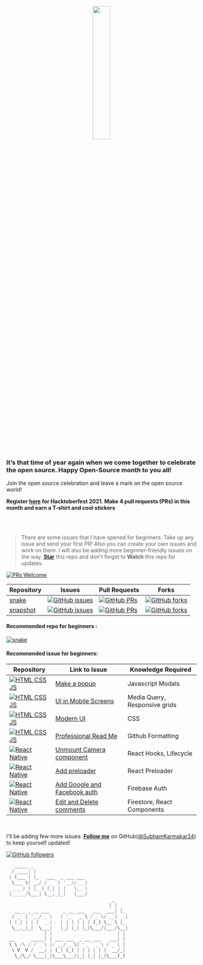 <p align="center">
    <a href="https://hacktoberfest.digitalocean.com/">
        <img src="https://hacktoberfest.digitalocean.com/_nuxt/img/logo-hacktoberfest-full.f42e3b1.svg" width="30%">
    </a>
</p>

<!-- <p align="center">
    <a href="https://github.com/SubhamKarmakar24/Hacktoberfest2021">
        <img src="https://img.shields.io/github/hacktoberfest/2020/SubhamKarmakar24/snapshot?color=orange&label=HACKTOBERFEST%202021&logo=digitalocean&style=for-the-badge" >
    </a>
</p> -->


### It’s that time of year again when we come together to celebrate the open source. Happy Open-Source month to you all!

Join the open source celebration and leave a mark on the open source world!


**Register [here](https://hacktoberfest.digitalocean.com) for Hacktoberfest 2021. Make 4 pull requests (PRs) in this month and earn a T-shirt and cool stickers**

## 

<br />

> There are some issues that I have opened for beginners. Take up any issue and send your first PR! Also you can create your own issues and work on them. I will also be adding more beginner-friendly issues on the way. [**Star**](https://github.com/SubhamKarmakar24/Hacktoberfest2021/stargazers) this repo and don't forget to **Watch** this repo for updates.


[![PRs Welcome](https://img.shields.io/badge/PRs-welcome-brightgreen.svg?style=flat&logo=git)](https://github.com/SubhamKarmakar24) 

| Repository  | Issues  | Pull Requests  | Forks |
|---|---|---|---|
| [snake](https://github.com/SubhamKarmakar24/snake/) | [![GitHub issues](https://img.shields.io/github/issues/SubhamKarmakar24/snake?color=red&logo=github&style=flat-square)](https://github.com/SubhamKarmakar24/snake/issues)  | [![GitHub PRs](https://img.shields.io/github/issues-pr/SubhamKarmakar24/snake?style=social&logo=github)](https://github.com/SubhamKarmakar24/snake/pulls)  | [![GitHub forks](https://img.shields.io/github/forks/SubhamKarmakar24/snake?style=flat-square&logo=git)](https://github.com/SubhamKarmakar24/snake/network) |
| [snapshot](https://github.com/SubhamKarmakar24/snapshot)  | [![GitHub issues](https://img.shields.io/github/issues/SubhamKarmakar24/snapshot?color=red&logo=github&style=flat-square)](https://github.com/SubhamKarmakar24/snapshot/issues) | [![GitHub PRs](https://img.shields.io/github/issues-pr/SubhamKarmakar24/snapshot?style=social&logo=github)](https://github.com/SubhamKarmakar24/snapshot/pulls)  | [![GitHub forks](https://img.shields.io/github/forks/SubhamKarmakar24/snapshot?style=flat-square&logo=git)](https://github.com/SubhamKarmakar24/snapshot/network) |


#### Recommended repo for beginners :

[![snake](https://github-readme-stats.vercel.app/api/pin/?username=SubhamKarmakar24&repo=snake&theme=radical)](https://github.com/SubhamKarmakar24/snake)


#### Recommended issue for beginners:

| Repository| Link to Issue  | Knowledge Required  |
|---|---|---|
| [![HTML CSS JS](https://img.shields.io/badge/html--css--javascript-snake-dodgerblue.svg?style=flat&logo=html5)](https://github.com/SubhamKarmakar24/snake/) | [Make a popup](https://github.com/SubhamKarmakar24/snake/issues/16) | Javascript Modals |
| [![HTML CSS JS](https://img.shields.io/badge/html--css--javascript-snake-dodgerblue.svg?style=flat&logo=html5)](https://github.com/SubhamKarmakar24/snake/) | [UI in Mobile Screens](https://github.com/SubhamKarmakar24/snake/issues/17) | Media Query, Responsive grids |
| [![HTML CSS JS](https://img.shields.io/badge/html--css--javascript-snake-dodgerblue.svg?style=flat&logo=html5)](https://github.com/SubhamKarmakar24/snake/) | [Modern UI](https://github.com/SubhamKarmakar24/snake/issues/19) | CSS |
| [![HTML CSS JS](https://img.shields.io/badge/html--css--javascript-snake-dodgerblue.svg?style=flat&logo=html5)](https://github.com/SubhamKarmakar24/snake/) | [Professional Read Me](https://github.com/SubhamKarmakar24/snake/issues/24) | Github Formatting |
| [![React Native](https://img.shields.io/badge/react--native-snapshot-dodgerblue.svg?style=flat&logo=react)](https://github.com/SubhamKarmakar24/snapshot/) | [Unmount Camera component](https://github.com/SubhamKarmakar24/snapshot/issues/2) | React Hooks, Lifecycle |
| [![React Native](https://img.shields.io/badge/react--native-snapshot-dodgerblue.svg?style=flat&logo=react)](https://github.com/SubhamKarmakar24/snapshot/) | [Add preloader](https://github.com/SubhamKarmakar24/snapshot/issues/5) | React Preloader |
| [![React Native](https://img.shields.io/badge/react--native-snapshot-dodgerblue.svg?style=flat&logo=react)](https://github.com/SubhamKarmakar24/snapshot/) | [Add Google and Facebook auth](https://github.com/SubhamKarmakar24/snapshot/issues/14) | Firebase Auth |
| [![React Native](https://img.shields.io/badge/react--native-snapshot-dodgerblue.svg?style=flat&logo=react)](https://github.com/SubhamKarmakar24/snapshot/) | [Edit and Delete comments](https://github.com/SubhamKarmakar24/snapshot/issues/24) | Firestore, React Components |

<br />

I'll be adding few more issues. **[Follow me](https://github.com/SubhamKarmakar24/)** on GitHub([@SubhamKarmakar24](https://github.com/SubhamKarmakar24/)) to keep yourself updated!

[![GitHub followers](https://img.shields.io/github/followers/SubhamKarmakar24.svg?label=Follow%20@SubhamKarmakar24&style=social)](https://github.com/SubhamKarmakar24/)


```js
   _____ _                    
  / ____| |                
 | (___ | |_   ___  _ ___ ___   
  \___ \| __/ / _ `| '__// __| 
  ____) | |_ | (_| | |   \__ \
 |_____/\___| \__,_|_|   |___/
                                       _           
                                      | |          
   __ _ _ __ ___     _ __ ___   ___  ___| |_         
  / _` | '__/ _ \   | '_ ` _ \ / _ \/ __| __|        
 | (_| | | |  __/   | | | | | | (_) \__ \ |_         
  \__,_|_|  \___|   |_| |_| |_|\___/|___/\__|        
              | |                        | |       
 __      _____| | ___ ___  _ __ ___   ___| |       
 \ \ /\ / / _ \ |/ __/ _ \| '_ ` _ \ / _ \ |       
  \ V  V /  __/ | (_| (_) | | | | | |  __/_|       
   \_/\_/ \___|_|\___\___/|_| |_| |_|\___(_)       
                                                                                                      
```
